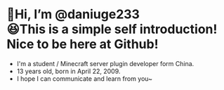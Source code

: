 # 👋Hi, I’m @daniuge233<br/>😆This is a simple self introduction! Nice to be here at Github!
- I'm a student / Minecraft server plugin developer form China.
- 13 years old, born in April 22, 2009.
- I hope I can communicate and learn from you~

<!---
daniuge233/daniuge233 is a ✨ special ✨ repository because its `README.md` (this file) appears on your GitHub profile.
You can click the Preview link to take a look at your changes.
--->
